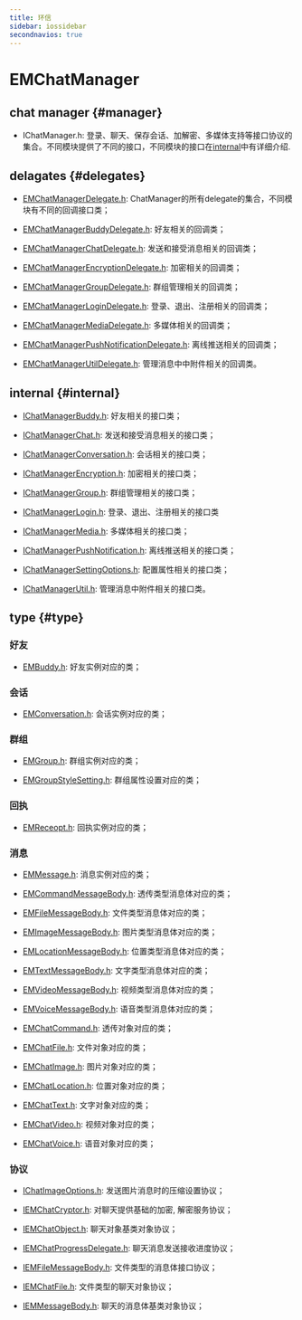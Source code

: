 ```yaml
---
title: 环信
sidebar: iossidebar
secondnavios: true
---
```


# EMChatManager

## chat manager {#manager}

* IChatManager.h: 登录、聊天、保存会话、加解密、多媒体支持等接口协议的集合。不同模块提供了不同的接口，不同模块的接口在[internal](http://www.easemob.com/docs/ios/apiDocs/IOSSDKAPIChatManager/#internal)中有详细介绍.

## delagates {#delegates}

* [EMChatManagerDelegate.h](http://www.easemob.com/apidoc/ios/chat/EMChatManagerDelegate_h/index.html): ChatManager的所有delegate的集合，不同模块有不同的回调接口类；

* [EMChatManagerBuddyDelegate.h](http://www.easemob.com/apidoc/ios/chat/EMChatManagerBuddyDelegate_h/index.html): 好友相关的回调类；

* [EMChatManagerChatDelegate.h](http://www.easemob.com/apidoc/ios/chat/EMChatManagerChatDelegate_h/index.html): 发送和接受消息相关的回调类；

* [EMChatManagerEncryptionDelegate.h](http://www.easemob.com/apidoc/ios/chat/EMChatManagerEncryptionDelegate_h/index.html): 加密相关的回调类；

* [EMChatManagerGroupDelegate.h](http://www.easemob.com/apidoc/ios/chat/EMChatManagerGroupDelegate_h/index.html): 群组管理相关的回调类；

* [EMChatManagerLoginDelegate.h](http://www.easemob.com/apidoc/ios/chat/EMChatManagerLoginDelegate_h/index.html): 登录、退出、注册相关的回调类；

* [EMChatManagerMediaDelegate.h](http://www.easemob.com/apidoc/ios/chat/EMChatManagerMediaDelegate_h/index.html): 多媒体相关的回调类；

* [EMChatManagerPushNotificationDelegate.h](http://www.easemob.com/apidoc/ios/chat/EMChatManagerPushNotificationDelegate_h/index.html): 离线推送相关的回调类；

* [EMChatManagerUtilDelegate.h](http://www.easemob.com/apidoc/ios/chat/EMChatManagerUtilDelegate_h/index.html): 管理消息中中附件相关的回调类。

## internal {#internal}

* [IChatManagerBuddy.h](http://www.easemob.com/apidoc/ios/chat/IChatManagerBuddy_h/index.html): 好友相关的接口类；

* [IChatManagerChat.h](http://www.easemob.com/apidoc/ios/chat/IChatManagerChat_h/index.html): 发送和接受消息相关的接口类；

* [IChatManagerConversation.h](http://www.easemob.com/apidoc/ios/chat/IChatManagerConversation_h/index.html): 会话相关的接口类；

* [IChatManagerEncryption.h](http://www.easemob.com/apidoc/ios/chat/IChatManagerEncryption_h/index.html): 加密相关的接口类；

* [IChatManagerGroup.h](http://www.easemob.com/apidoc/ios/chat/IChatManagerGroup_h/index.html): 群组管理相关的接口类；

* [IChatManagerLogin.h](http://www.easemob.com/apidoc/ios/chat/IChatManagerLogin_h/index.html): 登录、退出、注册相关的接口类

* [IChatManagerMedia.h](http://www.easemob.com/apidoc/ios/chat/IChatManagerMedia_h/index.html): 多媒体相关的接口类；

* [IChatManagerPushNotification.h](http://www.easemob.com/apidoc/ios/chat/IChatManagerPushNotification_h/index.html): 离线推送相关的接口类；

* [IChatManagerSettingOptions.h](http://www.easemob.com/apidoc/ios/chat/IChatManagerSettingOptions_h/index.html): 配置属性相关的接口类；

* [IChatManagerUtil.h](http://www.easemob.com/apidoc/ios/chat/IChatManagerUtil_h/index.html): 管理消息中附件相关的接口类。

## type {#type}

### 好友

* [EMBuddy.h](http://www.easemob.com/apidoc/ios/chat/EMBuddy_h/index.html): 好友实例对应的类；

### 会话

* [EMConversation.h](http://www.easemob.com/apidoc/ios/chat/EMConversation_h/index.html): 会话实例对应的类；

### 群组

* [EMGroup.h](http://www.easemob.com/apidoc/ios/chat/EMGroup_h/index.html): 群组实例对应的类；

* [EMGroupStyleSetting.h](http://www.easemob.com/apidoc/ios/chat/EMGroupStyleSetting_h/index.html): 群组属性设置对应的类；

### 回执

* [EMReceopt.h](http://www.easemob.com/apidoc/ios/chat/EMReceopt_h/index.html): 回执实例对应的类；

### 消息

* [EMMessage.h](http://www.easemob.com/apidoc/ios/chat/EMMessage_h/index.html): 消息实例对应的类；

* [EMCommandMessageBody.h](http://www.easemob.com/apidoc/ios/chat/EMCommandMessageBody_h/index.html): 透传类型消息体对应的类；

* [EMFileMessageBody.h](http://www.easemob.com/apidoc/ios/chat/EMFileMessageBody_h/index.html): 文件类型消息体对应的类；

* [EMImageMessageBody.h](http://www.easemob.com/apidoc/ios/chat/EMImageMessageBody_h/index.html): 图片类型消息体对应的类；

* [EMLocationMessageBody.h](http://www.easemob.com/apidoc/ios/chat/EMLocationMessageBody_h/index.html): 位置类型消息体对应的类；

* [EMTextMessageBody.h](http://www.easemob.com/apidoc/ios/chat/EMTextMessageBody_h/index.html): 文字类型消息体对应的类；

* [EMVideoMessageBody.h](http://www.easemob.com/apidoc/ios/chat/EMVideoMessageBody_h/index.html): 视频类型消息体对应的类；

* [EMVoiceMessageBody.h](http://www.easemob.com/apidoc/ios/chat/EMVoiceMessageBody_h/index.html): 语音类型消息体对应的类；

* [EMChatCommand.h](http://www.easemob.com/apidoc/ios/chat/EMChatCommand_h/index.html): 透传对象对应的类；

* [EMChatFile.h](http://www.easemob.com/apidoc/ios/chat/EMChatFile_h/index.html): 文件对象对应的类；

* [EMChatImage.h](http://www.easemob.com/apidoc/ios/chat/EMChatImage_h/index.html): 图片对象对应的类；

* [EMChatLocation.h](http://www.easemob.com/apidoc/ios/chat/EMChatLocation_h/index.html): 位置对象对应的类；

* [EMChatText.h](http://www.easemob.com/apidoc/ios/chat/EMChatText_h/index.html): 文字对象对应的类；

* [EMChatVideo.h](http://www.easemob.com/apidoc/ios/chat/EMChatVideo_h/index.html): 视频对象对应的类；

* [EMChatVoice.h](http://www.easemob.com/apidoc/ios/chat/EMChatVoice_h/index.html): 语音对象对应的类；

### 协议

* [IChatImageOptions.h](http://www.easemob.com/apidoc/ios/chat/IChatImageOptions_h/index.html): 发送图片消息时的压缩设置协议；

* [IEMChatCryptor.h](http://www.easemob.com/apidoc/ios/chat/IEMChatCryptor_h/index.html): 对聊天提供基础的加密, 解密服务协议；

* [IEMChatObject.h](http://www.easemob.com/apidoc/ios/chat/IEMChatObject_h/index.html): 聊天对象基类对象协议；

* [IEMChatProgressDelegate.h](http://www.easemob.com/apidoc/ios/chat/IEMChatProgressDelegate_h/index.html): 聊天消息发送接收进度协议；

* [IEMFileMessageBody.h](http://www.easemob.com/apidoc/ios/chat/IEMFileMessageBody_h/index.html): 文件类型的消息体接口协议；

* [IEMChatFile.h](http://www.easemob.com/apidoc/ios/chat/IEMChatFile_h/index.html): 文件类型的聊天对象协议；

* [IEMMessageBody.h](http://www.easemob.com/apidoc/ios/chat/IEMMessageBody_h/index.html): 聊天的消息体基类对象协议；
